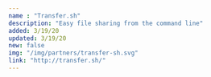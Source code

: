 ```yaml
---
name : "Transfer.sh"
description: "Easy file sharing from the command line"
added: 3/19/20
updated: 3/19/20
new: false
img: "/img/partners/transfer-sh.svg"
link: "http://transfer.sh/"
---
```

